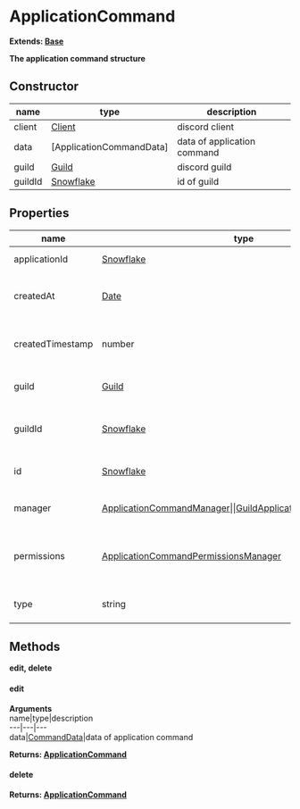 # ApplicationCommand  

**Extends: [Base](https://github.com/Mametaro-discord/discord-slash-commands-v12/blob/master/docs/classes/Base.md)**  
  
**The application command structure**  

## Constructor  
name|type|description  
---|---|---  
client|[Client](https://discord.js.org/#/docs/main/v12/class/Client)|discord client  
data|[ApplicationCommandData]|data of application command  
guild|[Guild](https://discord.js.org/#/docs/main/v12/class/Guild)|discord guild  
guildId|[Snowflake](https://discord.js.org/#/docs/main/v12/typedef/Snowflake)|id of guild  

## Properties  
name|type|description  
---|---|---  
applicationId|[Snowflake](https://discord.js.org/#/docs/main/v12/typedef/Snowflake)|id of application  
createdAt|[Date](https://developer.mozilla.org/ja/docs/Web/JavaScript/Reference/Global_Objects/Date)|date command was created  
createdTimestamp|number|timestamp command was created  
guild|[Guild](https://discord.js.org/#/docs/main/v12/class/Guild)|guild of application command  
guildId|[Snowflake](https://discord.js.org/#/docs/main/v12/typedef/Snowflake)|id of guild of application command  
id|[Snowflake](https://discord.js.org/#/docs/main/v12/typedef/Snowflake)|id of application command  
manager|[ApplicationCommandManager](https://github.com/Mametaro-discord/discord-slash-commands-v12/blob/master/docs/classes/ApplicationCommandManager.md)\|\|[GuildApplicationCommandManager](https://github.com/Mametaro-discord/discord-slash-commands-v12/blob/master/docs/classes/GuildApplicationCommandManager.md)|manager of application command  
permissions|[ApplicationCommandPermissionsManager](https://github.com/Mametaro-discord/discord-slash-commands-v12/blob/master/docs/classes/ApplicationCommandPermissionsManager)|manager of permissions of application command  
type|string|type of application command  

## Methods  
**edit, delete**  
  
#### edit  
**Arguments**  
name|type|description  
---|---|---  
data|[CommandData]()|data of application command   
  
**Returns: [ApplicationCommand](https://github.com/Mametaro-discord/discord-slash-commands-v12/blob/master/docs/classes/ApplicationCommand.md)**  

#### delete  
**Returns: [ApplicationCommand](https://github.com/Mametaro-discord/discord-slash-commands-v12/blob/master/docs/classes/ApplicationCommand.md)**